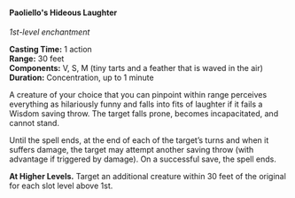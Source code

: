 #### Paoliello's Hideous Laughter
<!-- previously "Hideous Laughter" -->
<!-- markdownlint-disable link-image-reference-definitions -->
[_metadata_:spell_name]:- "Paoliello's Hideous Laughter"
[_metadata_:spell_original_name]:- "Hideous Laughter"
[_metadata_:spell_level]:- "1"
[_metadata_:spell_school]:- "enchantment"
[_metadata_:ritual]:- "false"
[_metadata_:casting_time_amount]:- "1"
[_metadata_:casting_time_unit]:- "action"
[_metadata_:range]:- "30 feet"
[_metadata_:target]:- "one creature you can pinpoint"
[_metadata_:components_verbal]:- "true"
[_metadata_:components_somatic]:- "true"
[_metadata_:components_material]:- "true"
[_metadata_:components_material_description]:- "tiny tarts and a feather that is waved in the air"
[_metadata_:duration]:- "1 minute"
[_metadata_:concentration]:- "true"
[_metadata_:saving_throw]:- "Wisdom"
[_metadata_:saving_throw_success]:- "avoids_effect, ends_effect"
[_metadata_:compared_to_wotc_srd_5.1]:- "mechanics_different_wording_different"
[_metadata_:compared_to_a5e_srd]:- "mechanics_same_wording_different"
<!-- markdownlint-disable-next-line no-emphasis-as-heading -->
_1st-level enchantment_

**Casting Time:** 1 action \
**Range:** 30 feet \
**Components:** V, S, M (tiny tarts and a feather that is waved in the air) \
**Duration:** Concentration, up to 1 minute

A creature of your choice that you can pinpoint within range perceives everything as hilariously funny and falls into fits of laughter if it fails a Wisdom saving throw.
The target falls prone, becomes incapacitated, and cannot stand.

Until the spell ends, at the end of each of the target’s turns and when it suffers damage, the target may attempt another saving throw (with advantage if triggered by damage).
On a successful save, the spell ends.

**At Higher Levels.**
Target an additional creature within 30 feet of the original for each slot level above 1st.
